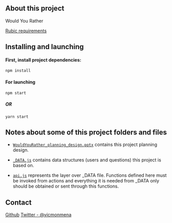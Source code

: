 ## About this project

Would You Rather 

[Rubic requirements](https://review.udacity.com/#!/rubrics/1567/view)

## Installing and launching

####  First, install project dependencies:

```
npm install
```

#### For launching

```
npm start
````
##### OR
```
yarn start
````

## Notes about some of this project folders and files

- [`WouldYouRather_planning_design.pptx`](WouldYouRather_planning_design.pptx) contains this project planning design.

- [`_DATA.js`](src/utils/_DATA.js) contains data structures (users and questions) this project is based on.

- [`api.js`](src/utils/api.js) represents the layer over _DATA file. Functions defined here must be invoked from actions and everything it is needed from _DATA only should be obtained or sent through this functions.

## Contact

[Github](https://github.com/vicmonmena)
[Twitter - @vicmonmena](https://twitter.com/vicmonmena)